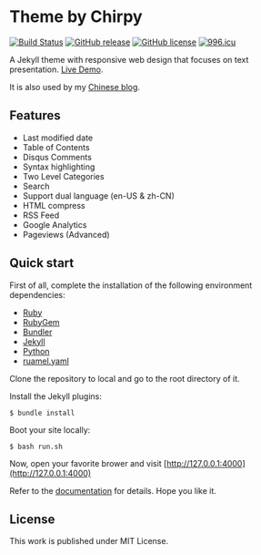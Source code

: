 # Theme by Chirpy

[![Build Status](https://travis-ci.org/cotes2020/chirpy.svg?branch=master)](https://travis-ci.org/cotes2020/chirpy)
[![GitHub release](https://img.shields.io/github/release/cotes2020/chirpy.svg)](https://github.com/cotes2020/chirpy/releases)
[![GitHub license](https://img.shields.io/github/license/cotes2020/chirpy.svg)](https://github.com/cotes2020/chirpy/blob/master/LICENSE)
[![996.icu](https://img.shields.io/badge/link-996.icu-red.svg)](https://996.icu)

A Jekyll theme with responsive web design that focuses on text presentation. [Live Demo](https://chirpy.cotes.info).

It is also used by my [Chinese blog](https://blog.cotes.info).

## Features

* Last modified date
* Table of Contents
* Disqus Comments
* Syntax highlighting
* Two Level Categories
* Search
* Support dual language (en-US & zh-CN)
* HTML compress
* RSS Feed
* Google Analytics
* Pageviews (Advanced)

## Quick start

First of all, complete the installation of the following environment dependencies:

- [Ruby](https://www.ruby-lang.org/en/downloads/)
- [RubyGem](https://rubygems.org/pages/download)
- [Bundler](https://bundler.io/)
- [Jekyll](https://jekyllrb.com/)
- [Python](https://www.python.org/downloads/) 
- [ruamel.yaml](https://pypi.org/project/ruamel.yaml/)

Clone the repository to local and go to the root directory of it.

Install the Jekyll plugins:

```
$ bundle install
```

Boot your site locally:

```
$ bash run.sh
```

Now, open your favorite brower and visit [http://127.0.0.1:4000](http://127.0.0.1:4000)

Refer to the [documentation](https://chirpy.cotes.info/posts/getting-started/) for details. Hope you like it.


## License

This work is published under MIT License.

